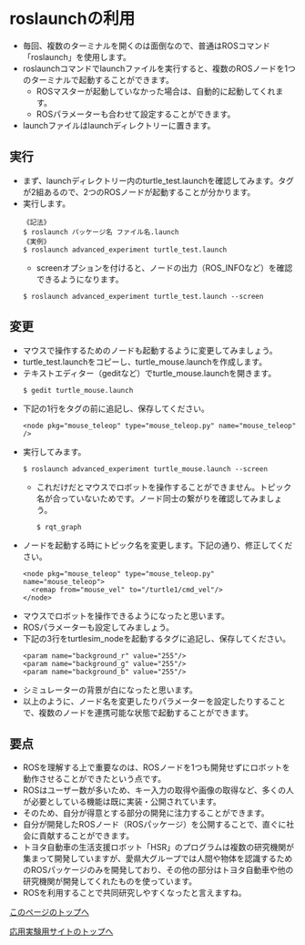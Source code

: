 # roslaunchの利用
- 毎回、複数のターミナルを開くのは面倒なので、普通はROSコマンド「roslaunch」を使用します。
- roslaunchコマンドでlaunchファイルを実行すると、複数のROSノードを1つのターミナルで起動することができます。
  - ROSマスターが起動していなかった場合は、自動的に起動してくれます。
  - ROSパラメーターも合わせて設定することができます。
- launchファイルはlaunchディレクトリーに置きます。

## 実行
- まず、launchディレクトリー内のturtle_test.launchを確認してみます。タグ<node>が2組あるので、2つのROSノードが起動することが分かります。
- 実行します。
  ```
  《記法》
  $ roslaunch パッケージ名 ファイル名.launch
  《実例》
  $ roslaunch advanced_experiment turtle_test.launch
  ```
  - screenオプションを付けると、ノードの出力（ROS_INFOなど）を確認できるようになります。
  ```
  $ roslaunch advanced_experiment turtle_test.launch --screen
  ```

## 変更
- マウスで操作するためのノードも起動するように変更してみましょう。
- turtle_test.launchをコピーし、turtle_mouse.launchを作成します。
- テキストエディター（geditなど）でturtle_mouse.launchを開きます。
  ```
  $ gedit turtle_mouse.launch
  ```
- 下記の1行を</launch>タグの前に追記し、保存してください。
  ```
  <node pkg="mouse_teleop" type="mouse_teleop.py" name="mouse_teleop" />
  ```
- 実行してみます。
  ```
  $ roslaunch advanced_experiment turtle_mouse.launch --screen
  ```
  - これだけだとマウスでロボットを操作することができません。トピック名が合っていないためです。ノード同士の繋がりを確認してみましょう。
    ```
    $ rqt_graph
    ```
- ノードを起動する時にトピック名を変更します。下記の通り、修正してください。
  ```
  <node pkg="mouse_teleop" type="mouse_teleop.py" name="mouse_teleop">
    <remap from="mouse_vel" to="/turtle1/cmd_vel"/>
  </node>
  ```
- マウスでロボットを操作できるようになったと思います。
- ROSパラメーターも設定してみましょう。
- 下記の3行をturtlesim_nodeを起動する<node>タグに追記し、保存してください。
  ```
  <param name="background_r" value="255"/>
  <param name="background_g" value="255"/>
  <param name="background_b" value="255"/>
  ```
- シミュレーターの背景が白になったと思います。
- 以上のように、ノード名を変更したりパラメーターを設定したりすることで、複数のノードを連携可能な状態で起動することができます。

## 要点
- ROSを理解する上で重要なのは、ROSノードを1つも開発せずにロボットを動作させることができたという点です。
- ROSはユーザー数が多いため、キー入力の取得や画像の取得など、多くの人が必要としている機能は既に実装・公開されています。
- そのため、自分が得意とする部分の開発に注力することができます。
- 自分が開発したROSノード（ROSパッケージ）を公開することで、直ぐに社会に貢献することができます。
- トヨタ自動車の生活支援ロボット「HSR」のプログラムは複数の研究機関が集まって開発していますが、愛県大グループでは人間や物体を認識するためのROSパッケージのみを開発しており、その他の部分はトヨタ自動車や他の研究機関が開発してくれたものを使っています。
- ROSを利用することで共同研究しやすくなったと言えますね。

[このページのトップへ](#)

[応用実験用サイトのトップへ](https://stl-apu.github.io/laboratory_experiments/)
